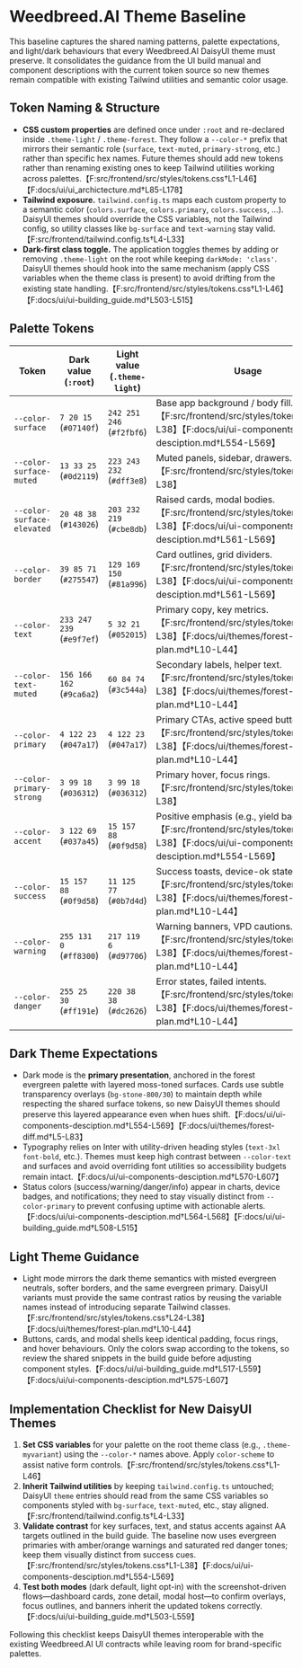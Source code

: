 # Weedbreed.AI Theme Baseline

This baseline captures the shared naming patterns, palette expectations, and light/dark behaviours that every Weedbreed.AI DaisyUI theme must preserve. It consolidates the guidance from the UI build manual and component descriptions with the current token source so new themes remain compatible with existing Tailwind utilities and semantic color usage.

## Token Naming & Structure

- **CSS custom properties** are defined once under `:root` and re-declared inside `.theme-light` / `.theme-forest`. They follow a `--color-*` prefix that mirrors their semantic role (`surface`, `text-muted`, `primary-strong`, etc.) rather than specific hex names. Future themes should add new tokens rather than renaming existing ones to keep Tailwind utilities working across palettes.【F:src/frontend/src/styles/tokens.css†L1-L46】【F:docs/ui/ui_archictecture.md†L85-L178】
- **Tailwind exposure.** `tailwind.config.ts` maps each custom property to a semantic color (`colors.surface`, `colors.primary`, `colors.success`, …). DaisyUI themes should override the CSS variables, not the Tailwind config, so utility classes like `bg-surface` and `text-warning` stay valid.【F:src/frontend/tailwind.config.ts†L4-L33】
- **Dark-first class toggle.** The application toggles themes by adding or removing `.theme-light` on the root while keeping `darkMode: 'class'`. DaisyUI themes should hook into the same mechanism (apply CSS variables when the theme class is present) to avoid drifting from the existing state handling.【F:src/frontend/src/styles/tokens.css†L1-L46】【F:docs/ui/ui-building_guide.md†L503-L515】

## Palette Tokens

| Token                      | Dark value (`:root`)      | Light value (`.theme-light`) | Usage                                                                                                                                     |
| -------------------------- | ------------------------- | ---------------------------- | ----------------------------------------------------------------------------------------------------------------------------------------- |
| `--color-surface`          | `7 20 15` (`#07140f`)     | `242 251 246` (`#f2fbf6`)    | Base app background / body fill.【F:src/frontend/src/styles/tokens.css†L1-L38】【F:docs/ui/ui-components-desciption.md†L554-L569】        |
| `--color-surface-muted`    | `13 33 25` (`#0d2119`)    | `223 243 232` (`#dff3e8`)    | Muted panels, sidebar, drawers.【F:src/frontend/src/styles/tokens.css†L1-L38】                                                            |
| `--color-surface-elevated` | `20 48 38` (`#143026`)    | `203 232 219` (`#cbe8db`)    | Raised cards, modal bodies.【F:src/frontend/src/styles/tokens.css†L1-L38】【F:docs/ui/ui-components-desciption.md†L561-L569】             |
| `--color-border`           | `39 85 71` (`#275547`)    | `129 169 150` (`#81a996`)    | Card outlines, grid dividers.【F:src/frontend/src/styles/tokens.css†L1-L38】【F:docs/ui/ui-components-desciption.md†L561-L569】           |
| `--color-text`             | `233 247 239` (`#e9f7ef`) | `5 32 21` (`#052015`)        | Primary copy, key metrics.【F:src/frontend/src/styles/tokens.css†L1-L38】【F:docs/ui/themes/forest-plan.md†L10-L44】                      |
| `--color-text-muted`       | `156 166 162` (`#9ca6a2`) | `60 84 74` (`#3c544a`)       | Secondary labels, helper text.【F:src/frontend/src/styles/tokens.css†L1-L38】【F:docs/ui/themes/forest-plan.md†L10-L44】                  |
| `--color-primary`          | `4 122 23` (`#047a17`)    | `4 122 23` (`#047a17`)       | Primary CTAs, active speed buttons.【F:src/frontend/src/styles/tokens.css†L1-L38】【F:docs/ui/themes/forest-plan.md†L10-L44】             |
| `--color-primary-strong`   | `3 99 18` (`#036312`)     | `3 99 18` (`#036312`)        | Primary hover, focus rings.【F:src/frontend/src/styles/tokens.css†L1-L38】                                                                |
| `--color-accent`           | `3 122 69` (`#037a45`)    | `15 157 88` (`#0f9d58`)      | Positive emphasis (e.g., yield badges).【F:src/frontend/src/styles/tokens.css†L1-L38】【F:docs/ui/ui-components-desciption.md†L554-L569】 |
| `--color-success`          | `15 157 88` (`#0f9d58`)   | `11 125 77` (`#0b7d4d`)      | Success toasts, device-ok states.【F:src/frontend/src/styles/tokens.css†L1-L38】【F:docs/ui/themes/forest-plan.md†L10-L44】               |
| `--color-warning`          | `255 131 0` (`#ff8300`)   | `217 119 6` (`#d97706`)      | Warning banners, VPD cautions.【F:src/frontend/src/styles/tokens.css†L1-L38】【F:docs/ui/themes/forest-plan.md†L10-L44】                  |
| `--color-danger`           | `255 25 30` (`#ff191e`)   | `220 38 38` (`#dc2626`)      | Error states, failed intents.【F:src/frontend/src/styles/tokens.css†L1-L38】【F:docs/ui/themes/forest-plan.md†L10-L44】                   |

## Dark Theme Expectations

- Dark mode is the **primary presentation**, anchored in the forest evergreen palette with layered moss-toned surfaces. Cards use subtle transparency overlays (`bg-stone-800/30`) to maintain depth while respecting the shared surface tokens, so new DaisyUI themes should preserve this layered appearance even when hues shift.【F:docs/ui/ui-components-desciption.md†L554-L569】【F:docs/ui/themes/forest-diff.md†L5-L83】
- Typography relies on Inter with utility-driven heading styles (`text-3xl font-bold`, etc.). Themes must keep high contrast between `--color-text` and surfaces and avoid overriding font utilities so accessibility budgets remain intact.【F:docs/ui/ui-components-desciption.md†L570-L607】
- Status colors (success/warning/danger/info) appear in charts, device badges, and notifications; they need to stay visually distinct from `--color-primary` to prevent confusing uptime with actionable alerts.【F:docs/ui/ui-components-desciption.md†L564-L568】【F:docs/ui/ui-building_guide.md†L508-L515】

## Light Theme Guidance

- Light mode mirrors the dark theme semantics with misted evergreen neutrals, softer borders, and the same evergreen primary. DaisyUI variants must provide the same contrast ratios by reusing the variable names instead of introducing separate Tailwind classes.【F:src/frontend/src/styles/tokens.css†L24-L38】【F:docs/ui/themes/forest-plan.md†L10-L44】
- Buttons, cards, and modal shells keep identical padding, focus rings, and hover behaviours. Only the colors swap according to the tokens, so review the shared snippets in the build guide before adjusting component styles.【F:docs/ui/ui-building_guide.md†L517-L559】【F:docs/ui/ui-components-desciption.md†L575-L607】

## Implementation Checklist for New DaisyUI Themes

1. **Set CSS variables** for your palette on the root theme class (e.g., `.theme-myvariant`) using the `--color-*` names above. Apply `color-scheme` to assist native form controls.【F:src/frontend/src/styles/tokens.css†L1-L46】
2. **Inherit Tailwind utilities** by keeping `tailwind.config.ts` untouched; DaisyUI `theme` entries should read from the same CSS variables so components styled with `bg-surface`, `text-muted`, etc., stay aligned.【F:src/frontend/tailwind.config.ts†L4-L33】
3. **Validate contrast** for key surfaces, text, and status accents against AA targets outlined in the build guide. The baseline now uses evergreen primaries with amber/orange warnings and saturated red danger tones; keep them visually distinct from success cues.【F:src/frontend/src/styles/tokens.css†L1-L38】【F:docs/ui/ui-components-desciption.md†L554-L569】
4. **Test both modes** (dark default, light opt-in) with the screenshot-driven flows—dashboard cards, zone detail, modal host—to confirm overlays, focus outlines, and banners inherit the updated tokens correctly.【F:docs/ui/ui-building_guide.md†L503-L559】

Following this checklist keeps DaisyUI themes interoperable with the existing Weedbreed.AI UI contracts while leaving room for brand-specific palettes.
